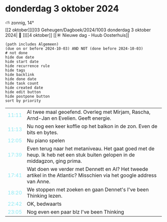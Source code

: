 # donderdag 3 oktober 2024

⛅ zonnig, 14°<br>[[2 oktober]][[03 Geheugen/Dagboek/2024/1003 donderdag 3 oktober 2024| 📓 ]][[4 oktober]]
[[☀️ Nieuwe dag - Huub Oosterhuis]]
```tasks
(path includes Algemeen)
(due on or before 2024-10-03) AND NOT (done before 2024-10-03)
# not done
hide due date
hide start date
hide recurrence rule
hide tags
hide backlink
hide done date
hide task count
hide created date
hide edit button
hide postpone button 
sort by priority 
```

|                           |                                                                                        |
| ------------------------- | -------------------------------------------------------------------------------------- |
| <font color=#8be9f4>11:11 | Al twee maal geoefend. Overleg met Mirjam, Rascha, Arnd-Jan en Evelien. Geeft energie. |
| <font color=#8be9f4>11:13 |  Nu nog een keer koffie op het balkon in de zon. Even de bits en bytes. |
| <font color=#8be9f4>12:05 |  Nu piano spelen  |
| <font color=#8be9f4>17:39 |  Even terug naar het metaniveau. Het gaat goed met de heup. Ik heb net een stuk buiten gelopen in de middagzon, ging prima. |
| <font color=#8be9f4>17:41 |  Wat doen we verder met Dennett en AI? Het tweede artikel in the Atlantic? Misschien via het google address van Anne. |
| <font color=#8be9f4>18:20 |  We stoppen met zoeken en gaan Dennet's I've been Thinking lezen. |
| <font color=#8be9f4>22:42 |  OK, bedwaarts |
| <font color=#8be9f4>23:05 |  Nog even een paar blz I've been Thinking  |
